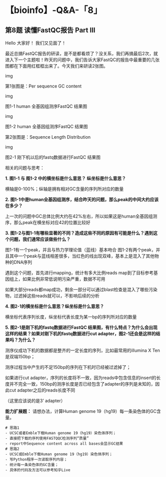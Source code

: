 # 【bioinfo】-Q&A-「8」

## 第8题 读懂FastQC报告 Part III
Hello 大家好！ 我们又见面了！

最近总搞FastQC报告的研读，是不是都看烦了？没关系，我们再搞最后2次，就进入下一个主题啦！昨天的问题中，我们告诉大家FastQC的报告中最重要的几张图都在下面用红框框出来了。今天我们来研读2张图。

img

第1张图是：Per sequence GC content

img

图1-1 human 全基因组测序FastQC 结果图

img

图1-2 human 全基因组测序FastQC 结果图

第2张图是：Sequence Length Distribution

img

图2-1 刚下机以后的fastq数据进行FastQC 结果图

相关的问题与思考：

**1. 图1-1 与 图1-2 中的横坐标是什么意思？ 纵坐标是什么意思？**

横轴是0-100%；纵轴是拥有相对GC含量的序列所对应的数量

**2. 图1-1中是human全基因组测序，结合昨天的问题，那么peak的中间大约应该在多少？**

上一次的问题中GC总体比例大约在42%左右，所以如果这是human全基因组测序，那么peak在横坐标对应42的位置比较好

**3. 图1-2与图1-1有哪些显著的不同？造成这些不同的原因有可能是什么？遇到这个问题，我们通常应该做些什么？**

图1-1有一个peak，并且与热力学理论值（蓝线）基本吻合
图1-2有两个peak，并且其中一个peak与蓝线相差很多，当红色的线出现双峰，基本上是混入了其他物种的DNA序列

遇到这个问题，首先进行mapping，统计有多大比例reads map到了目标参考基因组上，如果比例非常低说明污染严重，数据不可用

如果大部分reads都map成功，剩余一部分可以通过blast检查是混入了哪些污染物，过滤掉这些reads就可以，不影响后续的分析

**4. 图2-1的横坐标是什么意思？纵坐标是什么意思？**

横坐标代表序列长度，纵坐标代表长度为某一bp的序列所对应的数量

**5. 图2-1是刚下机的fastq数据进行FastQC 结果图，有什么特点？为什么会出现这样的结果？如果对刚下机的fastq数据进行cut adapter，图2-1还会是这样的结果吗？为什么？**

测序仪成功下机的数据都是整齐的一定长度的序列，比如最常用的illumina X Ten 是双端150bp；

测序过程当中产生的不足150bp的序列在下机时已经被过滤掉了；

如果进行cut adapter，序列的长度将不一致，因为reads中包含信息的insert的长度并不完全一致，150bp的测序长度是否已经包含了adapter的序列是未知的，因此cut adapter之后的reads长度不同

（这里应该说的是3’ adapter）

**能力扩展题：**
请想办法，计算Human genome 19（hg19）每一条染色体的GC含量。
```
# 思路1
- UCSC或者Emble下载Human genome 19（hg19）染色体序列；
- 直接把下载的序列使用FASTQQC检测序列“质量”
- report中Sequence content across all bases会显示GC结果
# 思路2
- UCSC或Emble下载Human genome 19（hg19）染色体序列；
- 写Python程序一次读取序列内容；
- 统计每一条染色体的GC含量；
- 具体的代码及方法可以参考知乎Live
```

